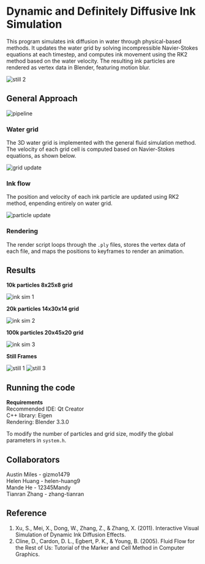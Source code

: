 # Dynamic and Definitely Diffusive Ink Simulation

This program simulates ink diffusion in water through physical-based methods. It updates the water grid by solving incompressible Navier-Stokes equations at each timestep, and computes ink movement using the RK2 method based on the water velocity. The resulting ink particles are rendered as vertex data in Blender, featuring motion blur.

![still 2](assets/still_2.png)

## General Approach
![pipeline](assets/pipeline.png)

### Water grid
The 3D water grid is implemented with the general fluid simulation method. The velocity of each grid cell is computed based on Navier-Stokes equations, as shown below.  

![grid update](assets/Navier%20Stokes%20Equations.png)

### Ink flow
The position and velocity of each ink particle are updated using RK2 method, enpending entirely on water grid. 

![particle update](assets/RK2.png)

### Rendering
The render script loops through the `.ply` files, stores the vertex data of each file, and maps the positions to keyframes to render an animation. 

## Results

**10k particles 8x25x8 grid**

![ink sim 1](assets/10k_8x25x8.gif)

**20k particles 14x30x14 grid**

![ink sim 2](assets/20k_14x30x14.gif)

**100k particles 20x45x20 grid**

![ink sim 3](assets/100k_20x45x20.gif)

**Still Frames**

![still 1](assets/still_1.png)
![still 3](assets/still_3.png)

## Running the code
**Requirements**\
Recommended IDE: Qt Creator\
C++ library: Eigen\
Rendering: Blender 3.3.0

To modify the number of particles and grid size, modify the global parameters in `system.h`. 

## Collaborators
Austin Miles - gizmo1479\
Helen Huang - helen-huang9\
Mande He - 12345Mandy\
Tianran Zhang - zhang-tianran

## Reference
1. Xu, S., Mei, X., Dong, W., Zhang, Z., & Zhang, X. (2011). Interactive Visual Simulation of Dynamic Ink Diffusion Effects. 
2. Cline, D., Cardon, D. L., Egbert, P. K., & Young, B. (2005). Fluid Flow for the Rest of Us: Tutorial of the Marker and Cell Method in Computer Graphics.